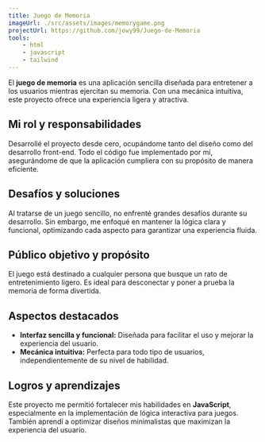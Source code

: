 ```yaml
---
title: Juego de Memoria
imageUrl: ./src/assets/images/memorygame.png
projectUrl: https://github.com/jowy99/Juego-de-Memoria
tools:
    - html
    - javascript
    - tailwind
---
```

El **juego de memoria** es una aplicación sencilla diseñada para entretener a los usuarios mientras ejercitan su memoria. Con una mecánica intuitiva, este proyecto ofrece una experiencia ligera y atractiva.

## Mi rol y responsabilidades

Desarrollé el proyecto desde cero, ocupándome tanto del diseño como del desarrollo front-end. Todo el código fue implementado por mí, asegurándome de que la aplicación cumpliera con su propósito de manera eficiente.

## Desafíos y soluciones

Al tratarse de un juego sencillo, no enfrenté grandes desafíos durante su desarrollo. Sin embargo, me enfoqué en mantener la lógica clara y funcional, optimizando cada aspecto para garantizar una experiencia fluida.

## Público objetivo y propósito

El juego está destinado a cualquier persona que busque un rato de entretenimiento ligero. Es ideal para desconectar y poner a prueba la memoria de forma divertida.

## Aspectos destacados

- **Interfaz sencilla y funcional:** Diseñada para facilitar el uso y mejorar la experiencia del usuario.  
- **Mecánica intuitiva:** Perfecta para todo tipo de usuarios, independientemente de su nivel de habilidad.

## Logros y aprendizajes

Este proyecto me permitió fortalecer mis habilidades en **JavaScript**, especialmente en la implementación de lógica interactiva para juegos. También aprendí a optimizar diseños minimalistas que maximizan la experiencia del usuario.
